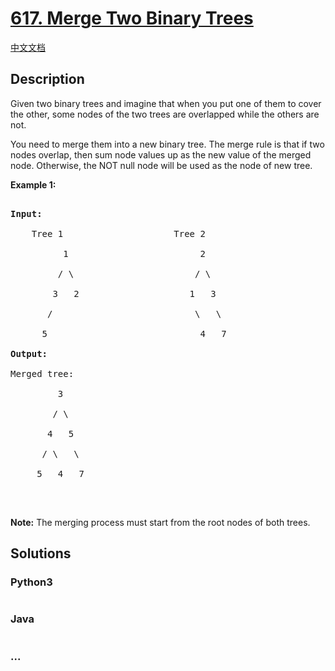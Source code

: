 # [617. Merge Two Binary Trees](https://leetcode.com/problems/merge-two-binary-trees)

[中文文档](/solution/0600-0699/0617.Merge%20Two%20Binary%20Trees/README.md)

## Description

<p>Given two binary trees and imagine that when you put one of them to cover the other, some nodes of the two trees are overlapped while the others are not.</p>

<p>You need to merge them into a new binary tree. The merge rule is that if two nodes overlap, then sum node values up as the new value of the merged node. Otherwise, the NOT null node will be used as the node of new tree.</p>

<p><b>Example 1:</b></p>

<pre>

<b>Input:</b> 

	Tree 1                     Tree 2                  

          1                         2                             

         / \                       / \                            

        3   2                     1   3                        

       /                           \   \                      

      5                             4   7                  

<b>Output:</b> 

Merged tree:

	     3

	    / \

	   4   5

	  / \   \ 

	 5   4   7

</pre>

<p>&nbsp;</p>

<p><b>Note:</b> The merging process must start from the root nodes of both trees.</p>

## Solutions

<!-- tabs:start -->

### **Python3**

```python

```

### **Java**

```java

```

### **...**

```

```

<!-- tabs:end -->
